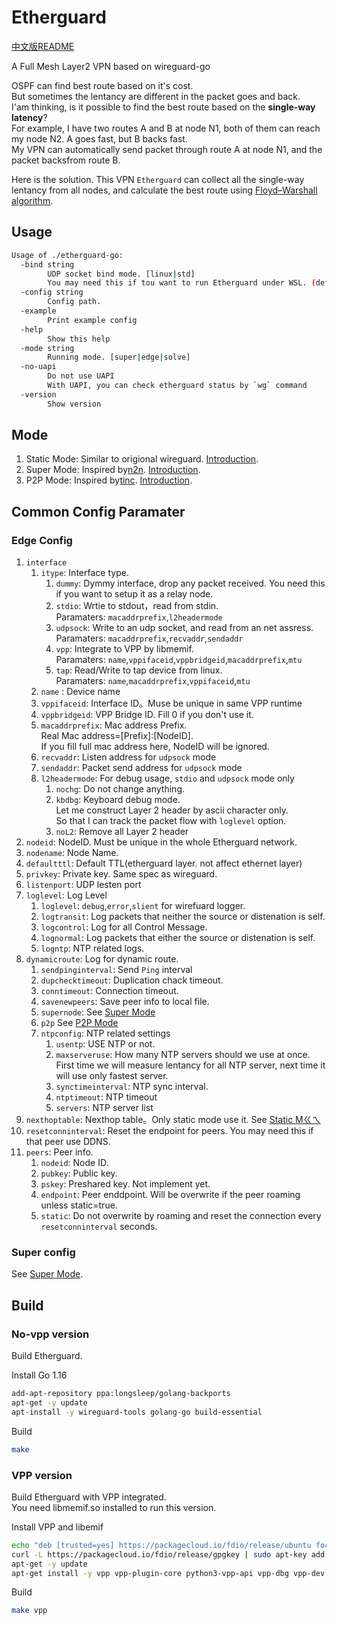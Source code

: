 # Etherguard

[中文版README](README_zh.md)

A Full Mesh Layer2 VPN based on wireguard-go  

OSPF can find best route based on it's cost.  
But sometimes the lentancy are different in the packet goes and back.  
I'am thinking, is it possible to find the best route based on the **single-way latency**?  
For example, I have two routes A and B at node N1, both of them can reach my node N2. A goes fast, but B backs fast.  
My VPN can automatically send packet through route A at node N1, and the packet backsfrom route B.

Here is the solution. This VPN `Etherguard` can collect all the single-way lentancy from all nodes, and calculate the best route using [Floyd–Warshall algorithm](https://en.wikipedia.org/wiki/Floyd%E2%80%93Warshall_algorithm).

## Usage

```bash
Usage of ./etherguard-go:
  -bind string
        UDP socket bind mode. [linux|std]
        You may need this if tou want to run Etherguard under WSL. (default "linux")
  -config string
        Config path.
  -example
        Print example config
  -help
        Show this help
  -mode string
        Running mode. [super|edge|solve]
  -no-uapi
        Do not use UAPI
        With UAPI, you can check etherguard status by `wg` command
  -version
        Show version
```

## Mode

1. Static Mode: Similar to origional wireguard. [Introduction](example_config/static_mode/README.md).
2. Super Mode: Inspired by[n2n](https://github.com/ntop/n2n). [Introduction](example_config/super_mode/README.md).
3. P2P Mode: Inspired by[tinc](https://github.com/gsliepen/tinc). [Introduction](example_config/p2p_mode/README.md).

## Common Config Paramater

### Edge Config

1. `interface`
    1. `itype`: Interface type.
        1. `dummy`: Dymmy interface, drop any packet received. You need this if you want to setup it as a relay node.
        2. `stdio`: Wrtie to stdout，read from stdin.  
           Paramaters: `macaddrprefix`,`l2headermode`
        3. `udpsock`: Write to an udp socket, and read from an net assress.  
           Paramaters: `macaddrprefix`,`recvaddr`,`sendaddr`
        4. `vpp`: Integrate to VPP by libmemif.  
           Paramaters: `name`,`vppifaceid`,`vppbridgeid`,`macaddrprefix`,`mtu`
        5. `tap`: Read/Write to tap device from linux.  
           Paramaters: `name`,`macaddrprefix`,`vppifaceid`,`mtu`
    2. `name` : Device name
    3. `vppifaceid`: Interface ID。Muse be unique in same VPP runtime
    4. `vppbridgeid`: VPP Bridge ID. Fill 0 if you don't use it.
    5. `macaddrprefix`: Mac address Prefix.  
                        Real Mac address=[Prefix]:[NodeID].  
                        If you fill full mac address here, NodeID will be ignored.
    6. `recvaddr`: Listen address for `udpsock` mode
    7. `sendaddr`: Packet send address for `udpsock` mode
    8. `l2headermode`: For debug usage, `stdio` and `udpsock` mode only
        1. `nochg`: Do not change anything.
        2. `kbdbg`: Keyboard debug mode.  
                    Let me construct Layer 2 header by ascii character only.  
                    So that I can track the packet flow with `loglevel` option.
        3. `noL2`: Remove all Layer 2 header
2. `nodeid`: NodeID. Must be unique in the whole Etherguard network.
3. `nodename`: Node Name.
4. `defaultttl`: Default TTL(etherguard layer. not affect ethernet layer)
4. `privkey`: Private key. Same spec as wireguard.
5. `listenport`: UDP lesten port
6. `loglevel`: Log Level
    1. `loglevel`: `debug`,`error`,`slient` for wirefuard logger.
    2. `logtransit`: Log packets that neither the source or distenation is self.
    3. `logcontrol`: Log for all Control Message.
    4. `lognormal`: Log packets that either the source or distenation is self.
    5. `logntp`: NTP related logs.
7. `dynamicroute`: Log for dynamic route.
    1. `sendpinginterval`: Send `Ping` interval
    2. `dupchecktimeout`: Duplication chack timeout.
    3. `conntimeout`: Connection timeout.
    4. `savenewpeers`: Save peer info to local file.
    5. `supernode`: See [Super Mode](example_config/super_mode/README_zh.md)
    6. `p2p` See [P2P Mode](example_config/p2p_mode/README_zh.md)
    7. `ntpconfig`: NTP related settings
        1. `usentp`: USE NTP or not.
        2. `maxserveruse`: How many NTP servers should we use at once.  
           First time we will measure lentancy for all NTP server, next time it will use only fastest server.
        3. `synctimeinterval`: NTP sync interval.
        4. `ntptimeout`: NTP timeout
        5. `servers`: NTP server list
8. `nexthoptable`: Nexthop table。Only static mode use it. See [Static Mㄍㄟ](example_config/super_mode/README_zh.md)
9. `resetconninterval`: Reset the endpoint for peers. You may need this if that peer use DDNS.
10. `peers`: Peer info.
    1. `nodeid`: Node ID.
    2. `pubkey`: Public key.
    3. `pskey`: Preshared key. Not implement yet.
    4. `endpoint`: Peer enddpoint. Will be overwrite if the peer roaming unless static=true.
    5. `static`: Do not overwrite by roaming and reset the connection every `resetconninterval` seconds.

### Super config

See [Super Mode](example_config/super_mode/README.md).

## Build

### No-vpp version

Build Etherguard.  

Install Go 1.16

```bash
add-apt-repository ppa:longsleep/golang-backports
apt-get -y update
apt-install -y wireguard-tools golang-go build-essential
```

Build

```bash
make
```

### VPP version

Build Etherguard with VPP integrated.  
You need libmemif.so installed to run this version.

Install VPP and libemif

```bash
echo "deb [trusted=yes] https://packagecloud.io/fdio/release/ubuntu focal main" > /etc/apt/sources.list.d/99fd.io.list
curl -L https://packagecloud.io/fdio/release/gpgkey | sudo apt-key add -
apt-get -y update
apt-get install -y vpp vpp-plugin-core python3-vpp-api vpp-dbg vpp-dev libmemif libmemif-dev
```

Build

```bash
make vpp
```
